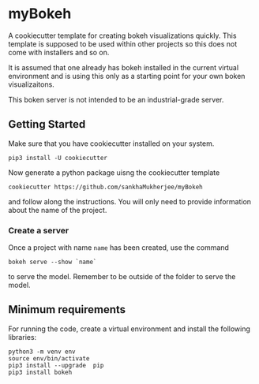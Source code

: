 # myBokeh

A cookiecutter template for creating bokeh visualizations
quickly. This template is supposed to be used within other
projects so this does not come with installers and so on.

It is assumed that one already has bokeh installed in the
current virtual environment and is using this only as a
starting point for your own boken visualizaitons.

This boken server is not intended to be an industrial-grade
server.

## Getting Started

Make sure that you have cookiecutter installed on your system.

```
pip3 install -U cookiecutter
```

Now generate a python package uisng the cookiecutter template

```
cookiecutter https://github.com/sankhaMukherjee/myBokeh
```

and follow along the instructions. You will only need to provide
information about the name of the project.

### Create a server

Once a project with name `name` has been created, use the command

```
bokeh serve --show `name`
```

to serve the model. Remember to be outside of the folder to
serve the model.

## Minimum requirements

For running the code, create a virtual environment and install
the following libraries:

```
python3 -m venv env 
source env/bin/activate
pip3 install --upgrade  pip
pip3 install bokeh
```
